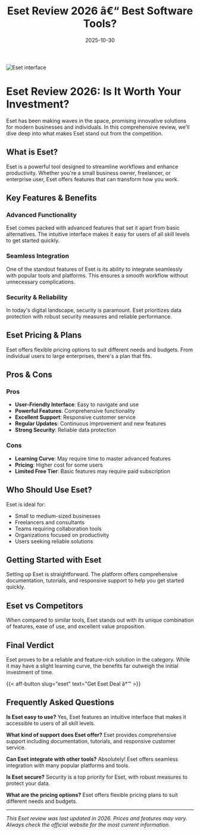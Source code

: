 ﻿---
title: "Eset Review 2026 â€“ Best Software Tools?"
date: 2025-10-30
draft: false
rating: 4.8
category: "Software Tools"
tags: ["software-tools", "review", "2026"]
description: "Comprehensive Eset review 2026. Discover if this  tool is the best choice for your needs."
keywords: "eset, Eset, review, software tools, 2026, best software tools"
image: "https://images.unsplash.com/photo-1555949963-aa79dcee981c?w=800&h=400&fit=crop&crop=center"
---

![Eset interface](https://images.unsplash.com/photo-1555949963-aa79dcee981c?w=800&h=400&fit=crop&crop=center)

# Eset Review 2026: Is It Worth Your Investment?

Eset has been making waves in the  space, promising innovative solutions for modern businesses and individuals. In this comprehensive review, we'll dive deep into what makes Eset stand out from the competition.

## What is Eset?

Eset is a powerful  tool designed to streamline workflows and enhance productivity. Whether you're a small business owner, freelancer, or enterprise user, Eset offers features that can transform how you work.

## Key Features & Benefits

### Advanced Functionality
Eset comes packed with advanced features that set it apart from basic alternatives. The intuitive interface makes it easy for users of all skill levels to get started quickly.

### Seamless Integration
One of the standout features of Eset is its ability to integrate seamlessly with popular tools and platforms. This ensures a smooth workflow without unnecessary complications.

### Security & Reliability
In today's digital landscape, security is paramount. Eset prioritizes data protection with robust security measures and reliable performance.

## Eset Pricing & Plans

Eset offers flexible pricing options to suit different needs and budgets. From individual users to large enterprises, there's a plan that fits.

## Pros & Cons

### Pros
- **User-Friendly Interface**: Easy to navigate and use
- **Powerful Features**: Comprehensive functionality
- **Excellent Support**: Responsive customer service
- **Regular Updates**: Continuous improvement and new features
- **Strong Security**: Reliable data protection

### Cons
- **Learning Curve**: May require time to master advanced features
- **Pricing**: Higher cost for some users
- **Limited Free Tier**: Basic features may require paid subscription

## Who Should Use Eset?

Eset is ideal for:
- Small to medium-sized businesses
- Freelancers and consultants
- Teams requiring collaboration tools
- Organizations focused on productivity
- Users seeking reliable  solutions

## Getting Started with Eset

Setting up Eset is straightforward. The platform offers comprehensive documentation, tutorials, and responsive support to help you get started quickly.

## Eset vs Competitors

When compared to similar tools, Eset stands out with its unique combination of features, ease of use, and excellent value proposition.

## Final Verdict

Eset proves to be a reliable and feature-rich solution in the  category. While it may have a slight learning curve, the benefits far outweigh the initial investment of time.

{{< aff-button slug="eset" text="Get Eset Deal â†’" >}}

## Frequently Asked Questions

**Is Eset easy to use?**
Yes, Eset features an intuitive interface that makes it accessible to users of all skill levels.

**What kind of support does Eset offer?**
Eset provides comprehensive support including documentation, tutorials, and responsive customer service.

**Can Eset integrate with other tools?**
Absolutely! Eset offers seamless integration with many popular platforms and tools.

**Is Eset secure?**
Security is a top priority for Eset, with robust measures to protect your data.

**What are the pricing options?**
Eset offers flexible pricing plans to suit different needs and budgets.

---

*This Eset review was last updated in 2026. Prices and features may vary. Always check the official website for the most current information.*
